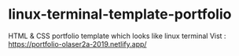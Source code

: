 # linux-terminal-template-portfolio
HTML &amp; CSS portfolio template which looks like linux terminal 
Vist : https://portfolio-olaser2a-2019.netlify.app/
